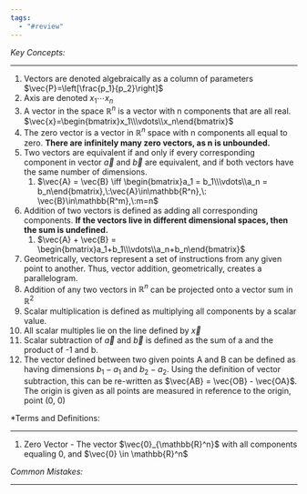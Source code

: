 ```yaml
---
tags:
  - "#review"
---
```

*Key Concepts:*
___
1. Vectors are denoted algebraically as a column of parameters $\vec{P}=\left[\frac{p_1}{p_2}\right]$
2. Axis are denoted $x_1 \cdots x_n$
3. A vector in the space $\mathbb{R}^n$ is a vector with n components that are all real. $\vec{x}=\begin{bmatrix}x_1\\\vdots\\x_n\end{bmatrix}$
4. The zero vector is a vector in $\mathbb{R}^n$ space with n components all equal to zero. **There are infinitely many zero vectors, as n is unbounded.**
5. Two vectors are equivalent if and only if every corresponding component in vector $\vec{a}$ and $\vec{b}$ are equivalent, and if both vectors have the same number of dimensions.
	1. $\vec{A} = \vec{B} \iff \begin{bmatrix}a_1 = b_1\\\vdots\\a_n = b_n\end{bmatrix},\:\vec{A}\in\mathbb{R^n},\: \vec{B}\in\mathbb{R^m},\:m=n$
6. Addition of two vectors is defined as adding all corresponding components. **If the vectors live in different dimensional spaces, then the sum is undefined.** 
	1. $\vec{A} + \vec{B} = \begin{bmatrix}a_1+b_1\\\vdots\\a_n+b_n\end{bmatrix}$
7. Geometrically, vectors represent a set of instructions from any given point to another. Thus, vector addition, geometrically, creates a parallelogram. 
8. Addition of any two vectors in $\mathbb{R}^n$ can be projected onto a vector sum in $\mathbb{R}^2$
9. Scalar multiplication is defined as multiplying all components by a scalar value. 
10. All scalar multiples lie on the line defined by $\vec{x}$
11. Scalar subtraction of $\vec{a}$ and $\vec{b}$ is defined as the sum of a and the product of -1 and b. 
12. The vector defined between two given points A and B can be defined as having dimensions $b_1 - a_1$ and $b_2 - a_2$. Using the definition of vector subtraction, this can be re-written as $\vec{AB} = \vec{OB} - \vec{OA}$. The origin is given as all points are measured in reference to the origin, point (0, 0)

*Terms and Definitions:
___
1. Zero Vector - The vector $\vec{0}_{\mathbb{R}^n}$ with all components equaling 0, and $\vec{0} \in \mathbb{R}^n$

*Common Mistakes:*
___

